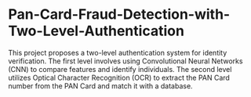 # Pan-Card-Fraud-Detection-with-Two-Level-Authentication
This project proposes a two-level authentication system for identity verification. The first level involves using Convolutional Neural Networks (CNN) to compare features and identify individuals. The second level utilizes Optical Character Recognition (OCR) to extract the PAN Card number from the PAN Card and match it with a database.
